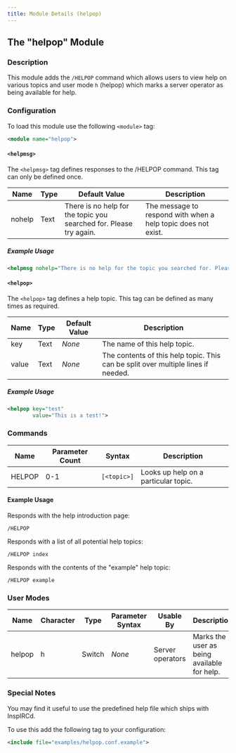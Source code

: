 ```yaml
---
title: Module Details (helpop)
---
```


## The "helpop" Module

### Description

This module adds the `/HELPOP` command which allows users to view help on various topics and user mode `h` (helpop) which marks a server operator as being available for help.

### Configuration

To load this module use the following `<module>` tag:

```xml
<module name="helpop">
```

#### `<helpmsg>`

The `<helpmsg>` tag defines responses to the /HELPOP command. This tag can only be defined once.

Name   | Type | Default Value                                                      | Description
------ | ---- | ------------------------------------------------------------------ | -----------
nohelp | Text | There is no help for the topic you searched for. Please try again. | The message to respond with when a help topic does not exist.

##### Example Usage

```xml
<helpmsg nohelp="There is no help for the topic you searched for. Please try again.">
```

#### `<helpop>`

The `<helpop>` tag defines a help topic. This tag can be defined as many times as required.

Name  | Type | Default Value                 | Description
----- | ---- | ----------------------------- | -----------
key   | Text | *None*                        | The name of this help topic.
value | Text | *None*                        | The contents of this help topic. This can be split over multiple lines if needed.

##### Example Usage

```xml
<helpop key="test"
        value="This is a test!">
```

### Commands

Name   | Parameter Count | Syntax      | Description
------ | --------------- | ----------- | -----------
HELPOP | 0-1             | `[<topic>]` | Looks up help on a particular topic.

#### Example Usage

Responds with the help introduction page:

```plaintext
/HELPOP
```

Responds with a list of all potential help topics:

```plaintext
/HELPOP index
```

Responds with the contents of the "example" help topic:

```plaintext
/HELPOP example
```

### User Modes

Name   | Character | Type   | Parameter Syntax | Usable By        | Description
------ | --------- | ------ | ---------------- | ---------------- | -----------
helpop | h         | Switch | *None*           | Server operators | Marks the user as being available for help.

### Special Notes

You may find it useful to use the predefined help file which ships with InspIRCd.

To use this add the following tag to your configuration:

```xml
<include file="examples/helpop.conf.example">
```
